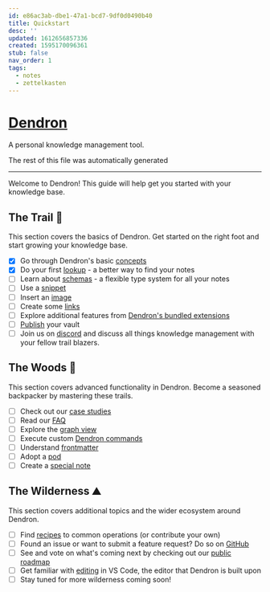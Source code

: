 ```yaml
---
id: e86ac3ab-dbe1-47a1-bcd7-9df0d0490b40
title: Quickstart
desc: ''
updated: 1612656857336
created: 1595170096361
stub: false
nav_order: 1
tags:
  - notes
  - zettelkasten
---
```


# [Dendron](https://github.com/dendronhq/dendron)

A personal knowledge management tool.

The rest of this file was automatically generated

---
Welcome to Dendron! This guide will help get you started with your knowledge base.

## The Trail 🥾

This section covers the basics of Dendron. Get started on the right foot and start growing your knowledge base.

- [x] Go through Dendron's basic [concepts](https://www.dendron.so/notes/c6fd6bc4-7f75-4cbb-8f34-f7b99bfe2d50.html)
- [x] Do your first [lookup](https://www.dendron.so/notes/a7c3a810-28c8-4b47-96a6-8156b1524af3.html#lookup-menu) - a better way to find your notes
- [ ] Learn about [schemas](https://www.dendron.so/notes/c5e5adde-5459-409b-b34d-a0d75cbb1052.html#schemas) - a flexible type system for all your notes
- [ ] Use a [snippet](https://www.dendron.so/notes/9eca1992-7540-4d9d-97fb-328b27748b2c.html)
- [ ] Insert an [image](https://www.dendron.so/notes/a91fd8da-6895-49fe-8164-a17acd8d9a17.html)
- [ ] Create some [links](https://www.dendron.so/notes/3472226a-ff3c-432d-bf5d-10926f39f6c2.html)
- [ ] Explore additional features from [Dendron's bundled extensions](https://www.dendron.so/notes/301e4129-6933-4be7-a4bd-8125171360d8.html)
- [ ] [Publish](https://www.dendron.so/notes/73d395c9-5041-4d0d-9db7-080d9586136e.html) your vault
- [ ] Join us on [discord](https://discord.com/invite/6j85zNX) and discuss all things knowledge management with your fellow trail blazers.

## The Woods 🌲

This section covers advanced functionality in Dendron. Become a seasoned backpacker by mastering these trails.

- [ ] Check out our [case studies](https://www.dendron.so/notes/34ee4bcf-60e9-4031-a4c0-26113b5acb80.html)
- [ ] Read our [FAQ](https://www.dendron.so/notes/683740e3-70ce-4a47-a1f4-1f140e80b558.html)
- [ ] Explore the [graph view](https://www.dendron.so/notes/587e6d62-3c5b-49b0-aedc-02f62f0448e6.html)
- [ ] Execute custom [Dendron commands](https://www.dendron.so/notes/eea2b078-1acc-4071-a14e-18299fc28f47.html)
- [ ] Understand [frontmatter](https://www.dendron.so/notes/ffec2853-c0e0-4165-a368-339db12c8e4b.html)
- [ ] Adopt a [pod](https://www.dendron.so/notes/66727a39-d0a7-449b-a10d-f6c438185d7f.html)
- [ ] Create a [special note](https://www.dendron.so/notes/5c213aa6-e4ba-49e8-85c5-1bdcb33ce202.html)

## The Wilderness ⛰️

This section covers additional topics and the wider ecosystem around Dendron.

- [ ] Find [recipes](https://www.dendron.so/notes/401c5889-20ae-4b3a-8468-269def4b4865.html) to common operations (or contribute your own)
- [ ] Found an issue or want to submit a feature request? Do so on [GitHub](https://github.com/dendronhq/dendron/issues)
- [ ] See and vote on what's coming next by checking out our [public roadmap](https://github.com/orgs/dendronhq/projects/1)
- [ ] Get familiar with [editing](https://code.visualstudio.com/docs/editor/codebasics) in VS Code, the editor that Dendron is built upon
- [ ] Stay tuned for more wilderness coming soon!
